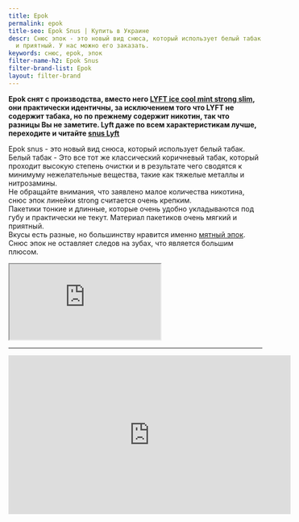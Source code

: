 ```yaml
---
title: Epok
permalink: epok
title-seo: Epok Snus | Купить в Украине
descr: Снюс эпок - это новый вид снюса, который использует белый табак. Он очень крепкий
  и приятный. У нас можно его заказать.
keywords: снюс, epok, эпок
filter-name-h2: Epok Snus
filter-brand-list: Epok
layout: filter-brand
---
```


**Epok снят с производства, вместо него [LYFT ice cool mint strong slim](/lyft-strong-ice-cool-mint-slim-all-white), они практически идентичны, за исключением того что LYFT не содержит табака, но по прежнему содержит никотин, так что разницы Вы не заметите. Lyft даже по всем характеристикам лучше, переходите и читайте [snus Lyft](/lyft-strong-ice-cool-mint-slim-all-white)**

Epok snus - это новый вид снюса, который использует белый табак.<br>
Белый табак - Это все тот же классический коричневый табак, который проходит высокую степень очистки и в результате чего сводятся к минимуму нежелательные вещества, такие как тяжелые металлы и нитрозамины.<br>
Не обращайте внимания, что заявлено малое количества никотина, снюс эпок линейки strong считается очень крепким.<br>
Пакетики тонкие и длинные, которые очень удобно укладываются под губу и практически не текут. Материал пакетиков очень мягкий и приятный.<br>
Вкусы есть разные, но большинству нравится именно [мятный эпок](/epok-strong-ice-cool-mint).<br>
Снюс эпок не оставляет следов на зубах, что является большим плюсом.
<div class="embed-responsive embed-responsive-16by9">
  <iframe class="embed-responsive-item" src="https://youtu.be/UgJ82xIq_0o" allowfullscreen></iframe>
</div>
<hr>
<iframe width="560" height="315" src="https://www.youtube.com/embed/UgJ82xIq_0o" frameborder="0" allow="accelerometer; autoplay; encrypted-media; gyroscope; picture-in-picture" allowfullscreen></iframe>